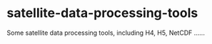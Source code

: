 # satellite-data-processing-tools
Some satellite data processing tools, including H4, H5, NetCDF ...... 
